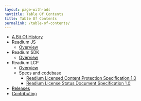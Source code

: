 ```yaml
---
layout: page-with-ads
navtitle: Table Of Contents
title: Table Of Contents
permalink: /table-of-contents/
---
```


- [A Bit Of History](/history/)
- Readium JS
    - [Overview](/readium-js/)
- Readium SDK
    - [Overview](/readium-sdk/)
- Readium LCP
    - [Overview](/readium-lcp/)
    - [Specs and codebase](/lcp-specs-codebase/)
        - [Readium Licensed Content Protection Specification 1.0](/readium-lcp-specification/)
        - [Readium License Status Document  Specification 1.0](/readium-lsd-specification/)
- [Releases](/releases/)
- [Contributing](/contributing/)